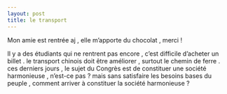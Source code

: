 ```yaml
---
layout: post
title: le transport
---
```


Mon amie est rentrée aj ,  elle m’apporte du chocolat , merci !

Il y a des étudiants qui ne rentrent pas encore , c’est difficile d’acheter un billet . le transport chinois doit être améliorer , surtout le chemin de ferre . ces derniers jours , le sujet du Congrès est de constituer une société harmonieuse , n’est-ce pas ? mais sans satisfaire les besoins bases du peuple , comment arriver à constituer la société harmonieuse ?
